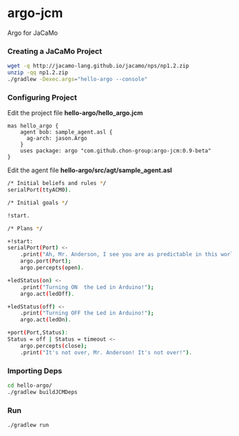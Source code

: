 # argo-jcm
Argo for JaCaMo

### Creating a JaCaMo Project
```sh
wget -q http://jacamo-lang.github.io/jacamo/nps/np1.2.zip
unzip -qq np1.2.zip 
./gradlew -Dexec.args="hello-argo --console"  
```

### Configuring Project
Edit  the project file __hello-argo/hello_argo.jcm__
```
mas hello_argo {
    agent bob: sample_agent.asl {
      ag-arch: jason.Argo
    }
    uses package: argo "com.github.chon-group:argo-jcm:0.9-beta"
}
```

Edit the agent file __hello-argo/src/agt/sample_agent.asl__
```sh
/* Initial beliefs and rules */
serialPort(ttyACM0).

/* Initial goals */

!start.

/* Plans */

+!start:
serialPort(Port) <- 
	.print("Ah, Mr. Anderson, I see you are as predictable in this world as you are in the other.");
	argo.port(Port);
	argo.percepts(open).

+ledStatus(on) <-
	.print("Turning ON  the Led in Arduino!");
	argo.act(ledOff).

+ledStatus(off) <-
	.print("Turning OFF the Led in Arduino!");
	argo.act(ledOn).

+port(Port,Status):
Status = off | Status = timeout <-
	argo.percepts(close);
	.print("It's not over, Mr. Anderson! It's not over!").
```

### Importing Deps
```sh
cd hello-argo/
./gradlew buildJCMDeps
``` 

### Run
```sh
./gradlew run
```
